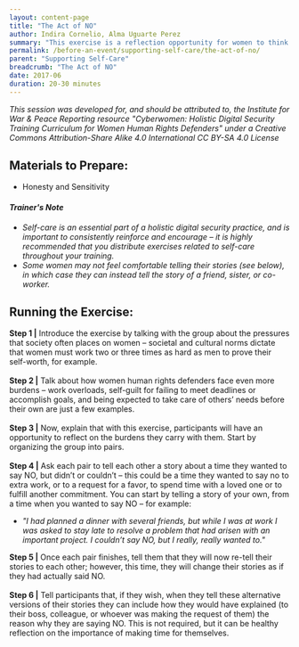 ```yaml
---
layout: content-page
title: "The Act of NO"
author: Indira Cornelio, Alma Uguarte Perez
summary: "This exercise is a reflection opportunity for women to think about on the burdens placed on them - as women, human rights defenders, or activists – and how they can better justify for themselves the need for self-care."
permalink: /before-an-event/supporting-self-care/the-act-of-no/
parent: "Supporting Self-Care"
breadcrumb: "The Act of NO"
date: 2017-06
duration: 20-30 minutes
---
```

*This session was developed for, and should be attributed to, the Institute for War & Peace Reporting resource "Cyberwomen: Holistic Digital Security Training Curriculum for Women Human Rights Defenders" under a Creative Commons Attribution-Share Alike 4.0 International CC BY-SA 4.0 License*

## Materials to Prepare: 
- Honesty and Sensitivity

#### *Trainer's Note*
- *Self-care is an essential part of a holistic digital security practice, and is important to consistently reinforce and encourage – it is highly recommended that you distribute exercises related to self-care throughout your training.*
- *Some women may not feel comfortable telling their stories (see below), in which case they can instead tell the story of a friend, sister, or co-worker.*
 
## Running the Exercise:
**Step 1 |** Introduce the exercise by talking with the group about the pressures that society often places on women – societal and cultural norms dictate that women must work two or three times as hard as men to prove their self-worth, for example.
<br><br>
**Step 2 |** Talk about how women human rights defenders face even more burdens – work overloads, self-guilt for failing to meet deadlines or accomplish goals, and being expected to take care of others’ needs before their own are just a few examples.
<br><br>
**Step 3 |** Now, explain that with this exercise, participants will have an opportunity to reflect on the burdens they carry with them. Start by organizing the group into pairs.
<br><br>
**Step 4 |** Ask each pair to tell each other a story about a time they wanted to say NO, but didn’t or couldn’t – this could be a time they wanted to say no to extra work, or to a request for a favor, to spend time with a loved one or to fulfill another commitment. You can start by telling a story of your own, from a time when you wanted to say NO – for example:
- *"I had planned a dinner with several friends, but while I was at work I was asked to stay late to resolve a problem that had arisen with an important project. I couldn’t say NO, but I really, really wanted to."*

**Step 5 |** Once each pair finishes, tell them that they will now re-tell their stories to each other; however, this time, they will change their stories as if they had actually said NO.
<br><br>
**Step 6 |** Tell participants that, if they wish, when they tell these alternative versions of their stories they can include how they would have explained (to their boss, colleague, or whoever was making the request of them) the reason why they are saying NO. This is not required, but it can be healthy reflection on the importance of making time for themselves.

